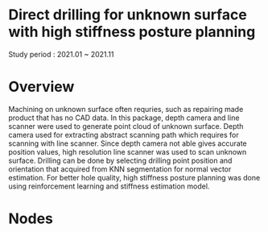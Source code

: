 # Direct drilling for unknown surface with high stiffness posture planning
Study period : 2021.01 ~ 2021.11
# Overview
Machining on unknown surface often requries, such as repairing made product that has no CAD data. In this package, depth camera and line scanner were used to generate point cloud of unknown surface. Depth camera used for extracting abstract scanning path which requires for scanning with line scanner. Since depth camera not able gives accurate position values, high resolution line scanner was used to scan unknown surface. Drilling can be done by selecting drilling point position and orientation that acquired from KNN segmentation for normal vector estimation. For better hole quality, high stiffness posture planning was done using reinforcement learning and stiffness estimation model.

# Nodes

